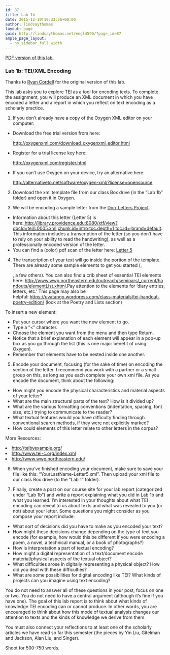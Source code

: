 ```yaml
---
id: 87
title: Lab 1b
date: 2015-12-10T19:33:56+00:00
author: lindsaythomas
layout: page
guid: http://lindsaythomas.net/engl4590/?page_id=87
ample_page_layout:
  - no_sidebar_full_width
---
```

<a href="http://lindsaythomas.net/engl4590/wp-content/uploads/sites/10/2015/12/Lab-1b-ENGL-4590-S16.pdf" rel="">PDF version of this lab.</a>

### **Lab 1b: TEI/XML Encoding**

Thanks to <a href="http://f14tot.ryancordell.org/2014/09/17/lab-4-xmltei-encoding/" target="_blank">Ryan Cordell</a> for the original version of this lab.

This lab asks you to explore TEI as a tool for encoding texts. To complete the assignment, you will produce an XML document in which you have encoded a letter and a report in which you reflect on text encoding as a scholarly practice.

1. If you don’t already have a copy of the Oxygen XML editor on your computer:

  * Download the free trial version from here:
  
    <a href="http://oxygenxml.com/download_oxygenxml_editor.html" target="_blank">http://oxygenxml.com/download_oxygenxml_editor.html</a>
  * Register for a trial license key here:
  
    <a href="http://oxygenxml.com/register.html" target="_blank">http://oxygenxml.com/register.html</a>
  * If you can’t use Oxygen on your device, try an alternative here:
  
    <a href="http://alternativeto.net/software/oxygen-xml/?license=opensource" target="_blank">http://alternativeto.net/software/oxygen-xml/?license=opensource</a>

2. Download the xml template file from our class Box drive (in the &#8220;Lab 1b&#8221; folder) and open it in Oxygen.

3. We will be encoding a sample letter from the <a href="http://library.providence.edu:8080/xtf/" target="_blank">Dorr Letters Project</a>.

  * Information about this letter (Letter 5) is here:<a href="http://library.providence.edu:8080/xtf/view?docId=tei/L0005.xml;chunk.id=intro;toc.depth=1;toc.id=;brand=default" target="_blank"> http://library.providence.edu:8080/xtf/view?docId=tei/L0005.xml;chunk.id=intro;toc.depth=1;toc.id=;brand=default</a>. This information includes a transcription of the letter (so you don&#8217;t have to rely on your ability to read the handwriting), as well as a professionally encoded version of the letter.
  * You can find a (color) pdf scan of the letter here: <a href="http://library.providence.edu:8080/xtf/data/tei/bookreader/letter5/#page/1/mode/1up" target="_blank">Letter 5</a>

4. The transcription of your text will go inside the <body> portion of the template. There are already some sample elements to get you started (<head>, <p>, a few others). You can also find a crib sheet of essential TEI elements here: <a href="http://www.wwp.northeastern.edu/outreach/seminars/_current/handouts/elementList.xhtml" target="_blank">http://www.wwp.northeastern.edu/outreach/seminars/_current/handouts/elementList.xhtml</a>.Pay attention to the elements for ‘diary entries, letters, etc.’ This page may also be helpful: <a href="https://uvatango.wordpress.com/class-materials/tei-handout-poetry-edition/" target="_blank">https://uvatango.wordpress.com/class-materials/tei-handout-poetry-edition/</a> (look at the Poetry and Lists section)

To insert a new element:

  * Put your cursor where you want the new element to go.
  * Type a “<” character.
  * Choose the element you want from the menu and then type Return.
  * Notice that a brief explanation of each element will appear in a pop-up box as you go through the list (this is one major benefit of using Oxygen).
  * Remember that elements have to be nested inside one another.

5. Encode your document, focusing (for the sake of time) on encoding the <body> section of the letter. I recommend you work with a partner or a small group on this, as long as you each complete your own xml file. As you encode the document, think about the following:

  * How might you encode the physical characteristics and material aspects of your letter?
  * What are the main structural parts of the text? How is it divided up?
  * What are the various formatting conventions (indentation, spacing, font size, etc.) trying to communicate to the reader?
  * What textual features would you have difficulty finding through conventional search methods, if they were not explicitly marked?
  * How could elements of this letter relate to other letters in the corpus?

More Resources:

<li data-wpview-marker="http%3A%2F%2Fteibyexample.org%2F">
  <a href="http://teibyexample.org/" target="_blank">http://teibyexample.org/</a>
</li>
<li data-wpview-marker="http%3A%2F%2Fteibyexample.org%2F">
  <a href="http://www.tei-c.org/index.xml" target="_blank">http://www.tei-c.org/index.xml</a>
</li>
<li data-wpview-marker="http%3A%2F%2Fteibyexample.org%2F">
  <a href="http://www.wwp.northeastern.edu/" target="_blank">http://www.wwp.northeastern.edu/</a>
</li>

6. When you&#8217;ve finished encoding your document, make sure to save your file like this: &#8220;YourLastName-Letter5.xml&#8221;. Then upload your xml file to our class Box drive (to the &#8220;Lab 1&#8221; folder).

7. Finally, create a post on our course site for your lab report (categorized under &#8220;Lab 1b&#8221;) and write a report explaining what you did in Lab 1b and what you learned. I’m interested in your thoughts about what TEI encoding can reveal to us about texts and what was revealed to you (or not) about your letter. Some questions you might consider as you compose your report include:

  * What sort of decisions did you have to make as you encoded your text?
  * How might these decisions change depending on the type of text you encode (for example, how would this be different if you were encoding a poem, a novel, a technical manual, or a book of photographs?)
  * How is interpretation a part of textual encoding?
  * How might a digital representation of a text/document encode material/physical aspects of the textual object?
  * What difficulties arose in digitally representing a physical object? How did you deal with these difficulties?
  * What are some possibilities for digital encoding like TEI? What kinds of projects can you imagine using text encoding?

You do not need to answer all of these questions in your post; focus on one or two. You do not need to have a central argument (although it’s fine if you have one). The goal of this lab report is to think about what kinds of knowledge TEI encoding can or cannot produce. In other words, you are encouraged to think about how this mode of textual analysis changes our attention to texts and the kinds of knowledge we derive from them.

You must also connect your reflections to at least one of the scholarly articles we have read so far this semester (the pieces by Yin Liu, Gitelman and Jackson, Alan Liu, and Singer).

Shoot for 500-750 words.
